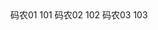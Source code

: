 <?xml version="1.0" encoding="UTF-8"?> <students>     <student sid="1">      <sname>码农01</sname>      <sage>101</sage>     </student>	   <student sid="2">      <sname>码农02</sname>      <sage>102</sage>     </student>	   <student sid="3">      <sname>码农03</sname>      <sage>103</sage>     </student> </students>
